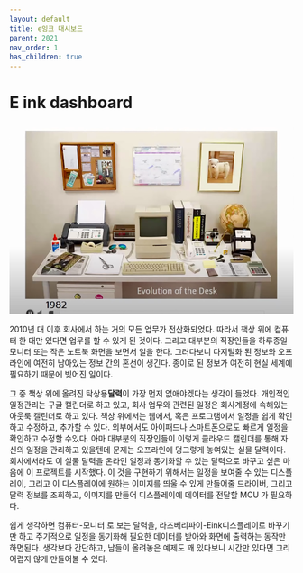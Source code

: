 ```yaml
---
layout: default
title: e잉크 대시보드
parent: 2021
nav_order: 1
has_children: true
---
```


# E ink dashboard

![과거의 책상][image-1]

2010년 대 이후 회사에서 하는 거의 모든 업무가 전산화되었다. 따라서 책상 위에 컴퓨터 한 대만 있다면 업무를 할 수 있게 된 것이다. 그리고 대부분의 직장인들을 하루종일 모니터 또는 작은 노트북 화면을 보면서 일을 한다. 그러다보니 다지털화 된 정보와 오프라인에 여전히 남아있는 정보 간의 혼선이 생긴다. 종이로 된 정보가 여전히 현실 세계에 필요하기 때문에 빚어진 일이다. 


그 중 책상 위에 올려진 탁상용**달력**이 가장 먼저 없애야겠다는 생각이 들었다. 개인적인 일정관리는 구글 캘린더로 하고 있고, 회사 업무와 관련된 일정은 회사계정에 속해있는 아웃룩 캘린더로 하고 있다. 책상 위에서는 웹에서, 혹은 프로그램에서 일정을 쉽게 확인하고 수정하고, 추가할 수 있다. 외부에서도 아이패드나 스마트폰으로도 빠르게 일정을 확인하고 수정할 수있다. 아마 대부분의 직장인들이 이렇게 클라우드 캘린더를 통해 자신의 일정을 관리하고 있을텐데 문제는 오프라인에 덩그렇게 놓여있는 실물 달력이다. 회사에서라도 이 실물 달력을 온라인 일정과 동기화할 수 있는 달력으로 바꾸고 싶은 마음에 이 프로젝트를 시작했다. 이 것을 구현하기 위해서는 일정을 보여줄 수 있는 디스플레이, 그리고 이 디스플레이에 원하는 이미지를 띄울 수 있게 만들어줄 드라이버, 그리고 달력 정보를 조회하고, 이미지를 만들어 디스플레이에 데이터를 전달할 MCU 가 필요하다.

쉽게 생각하면 컴퓨터-모니터 로 보는 달력을, 라즈베리파이-Eink디스플레이로 바꾸기만 하고 주기적으로 일정을 동기화해 필요한 데이터를 받아와 화면에 출력하는 동작만 하면된다. 생각보다 간단하고, 남들이 올려놓은 예제도 꽤 있다보니 시간만 있다면 그리 어렵지 않게 만들어볼 수 있다.

[image-1]:	desk.png